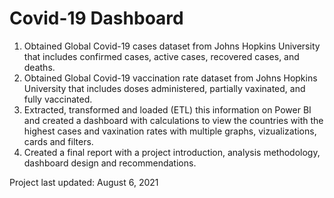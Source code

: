 # Covid-19 Dashboard

1. Obtained Global Covid-19 cases dataset from Johns Hopkins University that includes confirmed cases, active cases, recovered cases, and deaths.
2. Obtained Global Covid-19 vaccination rate dataset from Johns Hopkins University that includes doses administered, partially vaxinated, and fully vaccinated.
3. Extracted, transformed and loaded (ETL) this information on Power BI and created a dashboard with calculations to view the countries with the highest cases and vaxination rates with multiple graphs, vizualizations, cards and filters. 
4. Created a final report with a project introduction, analysis methodology, dashboard design and recommendations.

Project last updated: August 6, 2021
